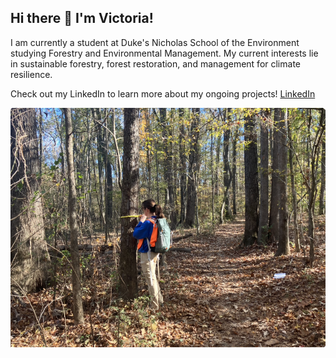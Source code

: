 ## Hi there 👋 I'm Victoria!

I am currently a student at Duke's Nicholas School of the Environment studying Forestry and Environmental Management. My current interests lie in sustainable forestry, forest restoration, and management for climate resilience. 

Check out my LinkedIn to learn more about my ongoing projects! [LinkedIn](https://www.linkedin.com/in/victoria-thompson-83b198228/)

![Image](https://github.com/victoriathomp/victoriathomp/blob/main/Screen%20Shot%202025-03-21%20at%203.59.55%20PM.png)

